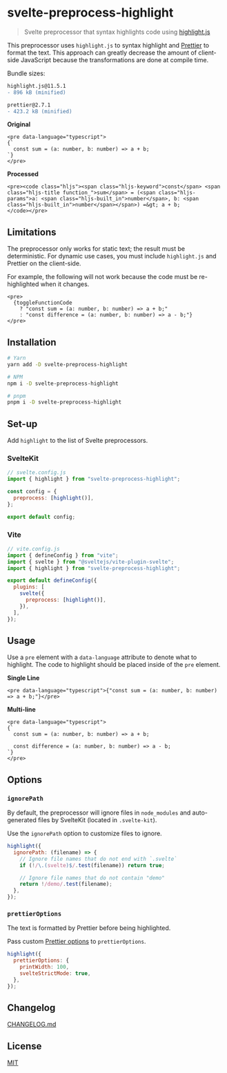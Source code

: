 # svelte-preprocess-highlight

> Svelte preprocessor that syntax highlights code using [highlight.js](https://github.com/highlightjs/highlight.js)

This preprocessor uses `highlight.js` to syntax highlight and [Prettier](https://github.com/prettier/prettier) to format the text. This approach can greatly decrease the amount of client-side JavaScript because the transformations are done at compile time.

Bundle sizes:

```diff
highlight.js@11.5.1
- 896 kB (minified)

prettier@2.7.1
- 423.2 kB (minified)
```

**Original**

```svelte
<pre data-language="typescript">
{`
  const sum = (a: number, b: number) => a + b;
`}
</pre>
```

**Processed**

<!-- prettier-ignore-start -->
```svelte
<pre><code class="hljs"><span class="hljs-keyword">const</span> <span class="hljs-title function_">sum</span> = (<span class="hljs-params">a: <span class="hljs-built_in">number</span>, b: <span class="hljs-built_in">number</span></span>) =&gt; a + b;
</code></pre>
```
<!-- prettier-ignore-end -->

## Limitations

The preprocessor only works for static text; the result must be deterministic. For dynamic use cases, you must include `highlight.js` and Prettier on the client-side.

For example, the following will not work because the code must be re-highlighted when it changes.

```svelte
<pre>
  {toggleFunctionCode
    ? "const sum = (a: number, b: number) => a + b;"
    : "const difference = (a: number, b: number) => a - b;"}
</pre>
```

## Installation

```bash
# Yarn
yarn add -D svelte-preprocess-highlight

# NPM
npm i -D svelte-preprocess-highlight

# pnpm
pnpm i -D svelte-preprocess-highlight
```

## Set-up

Add `highlight` to the list of Svelte preprocessors.

### SvelteKit

```js
// svelte.config.js
import { highlight } from "svelte-preprocess-highlight";

const config = {
  preprocess: [highlight()],
};

export default config;
```

### Vite

```js
// vite.config.js
import { defineConfig } from "vite";
import { svelte } from "@sveltejs/vite-plugin-svelte";
import { highlight } from "svelte-preprocess-highlight";

export default defineConfig({
  plugins: [
    svelte({
      preprocess: [highlight()],
    }),
  ],
});
```

## Usage

Use a `pre` element with a `data-language` attribute to denote what to highlight. The code to highlight should be placed inside of the `pre` element.

**Single Line**

```svelte
<pre data-language="typescript">{"const sum = (a: number, b: number) => a + b;"}</pre>
```

**Multi-line**

```svelte
<pre data-language="typescript">
{`
  const sum = (a: number, b: number) => a + b;

  const difference = (a: number, b: number) => a - b;
`}
</pre>
```

## Options

### `ignorePath`

By default, the preprocessor will ignore files in `node_modules` and auto-generated files by SvelteKit (located in `.svelte-kit`).

Use the `ignorePath` option to customize files to ignore.

```js
highlight({
  ignorePath: (filename) => {
    // Ignore file names that do not end with `.svelte`
    if (!/\.(svelte)$/.test(filename)) return true;

    // Ignore file names that do not contain "demo"
    return !/demo/.test(filename);
  },
});
```

### `prettierOptions`

The text is formatted by Prettier before being highlighted.

Pass custom [Prettier options](https://prettier.io/docs/en/options.html) to `prettierOptions`.

```js
highlight({
  prettierOptions: {
    printWidth: 100,
    svelteStrictMode: true,
  },
});
```

## Changelog

[CHANGELOG.md](CHANGELOG.md)

## License

[MIT](LICENSE)
